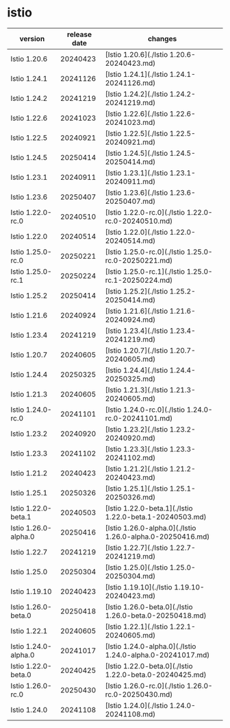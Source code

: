 # istio	


|version|release date|changes|
|---|---|---|
|Istio 1.20.6|20240423|[Istio 1.20.6](./Istio 1.20.6-20240423.md)|
|Istio 1.24.1|20241126|[Istio 1.24.1](./Istio 1.24.1-20241126.md)|
|Istio 1.24.2|20241219|[Istio 1.24.2](./Istio 1.24.2-20241219.md)|
|Istio 1.22.6|20241023|[Istio 1.22.6](./Istio 1.22.6-20241023.md)|
|Istio 1.22.5|20240921|[Istio 1.22.5](./Istio 1.22.5-20240921.md)|
|Istio 1.24.5|20250414|[Istio 1.24.5](./Istio 1.24.5-20250414.md)|
|Istio 1.23.1|20240911|[Istio 1.23.1](./Istio 1.23.1-20240911.md)|
|Istio 1.23.6|20250407|[Istio 1.23.6](./Istio 1.23.6-20250407.md)|
|Istio 1.22.0-rc.0|20240510|[Istio 1.22.0-rc.0](./Istio 1.22.0-rc.0-20240510.md)|
|Istio 1.22.0|20240514|[Istio 1.22.0](./Istio 1.22.0-20240514.md)|
|Istio 1.25.0-rc.0|20250221|[Istio 1.25.0-rc.0](./Istio 1.25.0-rc.0-20250221.md)|
|Istio 1.25.0-rc.1|20250224|[Istio 1.25.0-rc.1](./Istio 1.25.0-rc.1-20250224.md)|
|Istio 1.25.2|20250414|[Istio 1.25.2](./Istio 1.25.2-20250414.md)|
|Istio 1.21.6|20240924|[Istio 1.21.6](./Istio 1.21.6-20240924.md)|
|Istio 1.23.4|20241219|[Istio 1.23.4](./Istio 1.23.4-20241219.md)|
|Istio 1.20.7|20240605|[Istio 1.20.7](./Istio 1.20.7-20240605.md)|
|Istio 1.24.4|20250325|[Istio 1.24.4](./Istio 1.24.4-20250325.md)|
|Istio 1.21.3|20240605|[Istio 1.21.3](./Istio 1.21.3-20240605.md)|
|Istio 1.24.0-rc.0|20241101|[Istio 1.24.0-rc.0](./Istio 1.24.0-rc.0-20241101.md)|
|Istio 1.23.2|20240920|[Istio 1.23.2](./Istio 1.23.2-20240920.md)|
|Istio 1.23.3|20241102|[Istio 1.23.3](./Istio 1.23.3-20241102.md)|
|Istio 1.21.2|20240423|[Istio 1.21.2](./Istio 1.21.2-20240423.md)|
|Istio 1.25.1|20250326|[Istio 1.25.1](./Istio 1.25.1-20250326.md)|
|Istio 1.22.0-beta.1|20240503|[Istio 1.22.0-beta.1](./Istio 1.22.0-beta.1-20240503.md)|
|Istio 1.26.0-alpha.0|20250416|[Istio 1.26.0-alpha.0](./Istio 1.26.0-alpha.0-20250416.md)|
|Istio 1.22.7|20241219|[Istio 1.22.7](./Istio 1.22.7-20241219.md)|
|Istio 1.25.0|20250304|[Istio 1.25.0](./Istio 1.25.0-20250304.md)|
|Istio 1.19.10|20240423|[Istio 1.19.10](./Istio 1.19.10-20240423.md)|
|Istio 1.26.0-beta.0|20250418|[Istio 1.26.0-beta.0](./Istio 1.26.0-beta.0-20250418.md)|
|Istio 1.22.1|20240605|[Istio 1.22.1](./Istio 1.22.1-20240605.md)|
|Istio 1.24.0-alpha.0|20241017|[Istio 1.24.0-alpha.0](./Istio 1.24.0-alpha.0-20241017.md)|
|Istio 1.22.0-beta.0|20240425|[Istio 1.22.0-beta.0](./Istio 1.22.0-beta.0-20240425.md)|
|Istio 1.26.0-rc.0|20250430|[Istio 1.26.0-rc.0](./Istio 1.26.0-rc.0-20250430.md)|
|Istio 1.24.0|20241108|[Istio 1.24.0](./Istio 1.24.0-20241108.md)|

